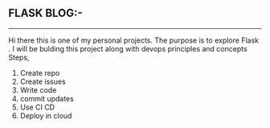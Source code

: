 FLASK BLOG:-
-------------
-------------

Hi there this is one of my  personal projects.
The purpose is to explore Flask .
I will be bulding this project along with devops principles and concepts
Steps,
1. Create repo
2. Create issues
3. Write code
4. commit updates
5. Use CI CD
6. Deploy in cloud

